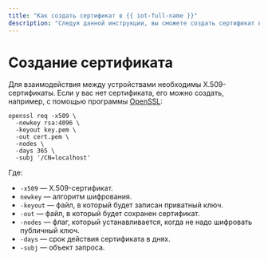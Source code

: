 ```yaml
---
title: "Как создать сертификат в {{ iot-full-name }}"
description: "Следуя данной инструкции, вы сможете создать сертификат в {{ iot-full-name }}." 
---
```


# Создание сертификата

Для взаимодействия между устройствами необходимы X.509-сертификаты. Если у вас нет сертификата, его можно создать, например, с помощью программы [OpenSSL](https://www.openssl.org):

```
openssl req -x509 \
  -newkey rsa:4096 \
  -keyout key.pem \
  -out cert.pem \
  -nodes \
  -days 365 \
  -subj '/CN=localhost'
```

Где:

* `-x509` — X.509-сертификат.
* `newkey` — алгоритм шифрования.
* `-keyout` — файл, в который будет записан приватный ключ.
* `-out` — файл, в который будет сохранен сертификат.
* `-nodes` — флаг, который устанавливается, когда не надо шифровать публичный ключ.
* `-days` — срок действия сертификата в днях.
* `-subj` — объект запроса.
